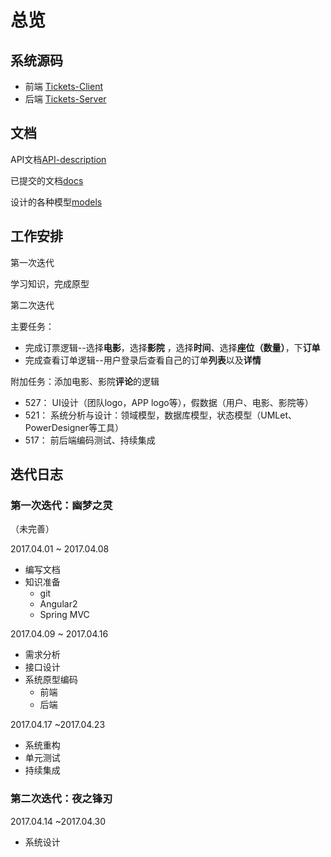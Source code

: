 # 总览
## 系统源码

- 前端 [Tickets-Client](https://github.com/OldDriversTeam/Tickets-Client)
- 后端 [Tickets-Server](https://github.com/OldDriversTeam/Tickets-Server)

## 文档

API文档[API-description](API-description.mdown)

已提交的文档[docs](./docs)

设计的各种模型[models](./models)


## 工作安排

第一次迭代

学习知识，完成原型

第二次迭代

主要任务：

- 完成订票逻辑--选择**电影**，选择**影院** ，选择**时间**、选择**座位（数量）**，下**订单**
- 完成查看订单逻辑--用户登录后查看自己的订单**列表**以及**详情**

附加任务：添加电影、影院**评论**的逻辑

- 527： UI设计（团队logo，APP logo等），假数据（用户、电影、影院等）
- 521： 系统分析与设计：领域模型，数据库模型，状态模型（UMLet、PowerDesigner等工具）
- 517： 前后端编码测试、持续集成

## 迭代日志

### 第一次迭代：幽梦之灵

（未完善）

2017.04.01 ~ 2017.04.08

- 编写文档
- 知识准备
	- git
	- Angular2
	- Spring MVC

2017.04.09 ~ 2017.04.16

- 需求分析
- 接口设计
- 系统原型编码
	- 前端
	- 后端

2017.04.17 ~2017.04.23

- 系统重构
- 单元测试
- 持续集成

### 第二次迭代：夜之锋刃

2017.04.14 ~2017.04.30

- 系统设计

